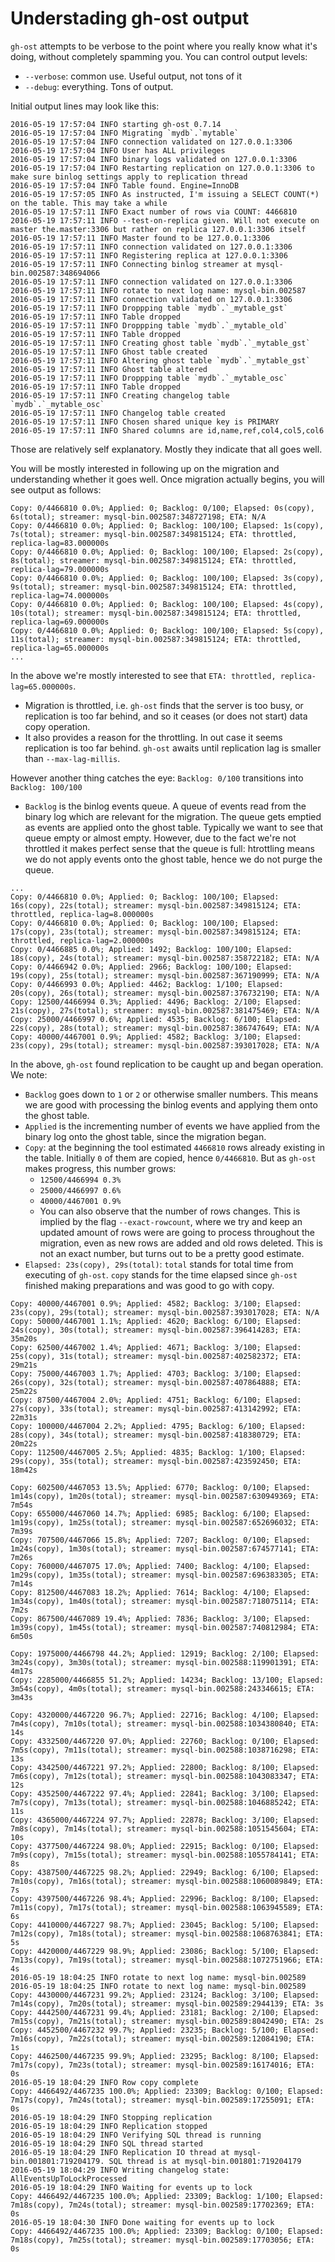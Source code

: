 # Understading gh-ost output

`gh-ost` attempts to be verbose to the point where you really know what it's doing, without completely spamming you.
You can control output levels:
- `--verbose`: common use. Useful output, not tons of it
- `--debug`: everything. Tons of output.

Initial output lines may look like this:
```
2016-05-19 17:57:04 INFO starting gh-ost 0.7.14
2016-05-19 17:57:04 INFO Migrating `mydb`.`mytable`
2016-05-19 17:57:04 INFO connection validated on 127.0.0.1:3306
2016-05-19 17:57:04 INFO User has ALL privileges
2016-05-19 17:57:04 INFO binary logs validated on 127.0.0.1:3306
2016-05-19 17:57:04 INFO Restarting replication on 127.0.0.1:3306 to make sure binlog settings apply to replication thread
2016-05-19 17:57:04 INFO Table found. Engine=InnoDB
2016-05-19 17:57:05 INFO As instructed, I'm issuing a SELECT COUNT(*) on the table. This may take a while
2016-05-19 17:57:11 INFO Exact number of rows via COUNT: 4466810
2016-05-19 17:57:11 INFO --test-on-replica given. Will not execute on master the.master:3306 but rather on replica 127.0.0.1:3306 itself
2016-05-19 17:57:11 INFO Master found to be 127.0.0.1:3306
2016-05-19 17:57:11 INFO connection validated on 127.0.0.1:3306
2016-05-19 17:57:11 INFO Registering replica at 127.0.0.1:3306
2016-05-19 17:57:11 INFO Connecting binlog streamer at mysql-bin.002587:348694066
2016-05-19 17:57:11 INFO connection validated on 127.0.0.1:3306
2016-05-19 17:57:11 INFO rotate to next log name: mysql-bin.002587
2016-05-19 17:57:11 INFO connection validated on 127.0.0.1:3306
2016-05-19 17:57:11 INFO Droppping table `mydb`.`_mytable_gst`
2016-05-19 17:57:11 INFO Table dropped
2016-05-19 17:57:11 INFO Droppping table `mydb`.`_mytable_old`
2016-05-19 17:57:11 INFO Table dropped
2016-05-19 17:57:11 INFO Creating ghost table `mydb`.`_mytable_gst`
2016-05-19 17:57:11 INFO Ghost table created
2016-05-19 17:57:11 INFO Altering ghost table `mydb`.`_mytable_gst`
2016-05-19 17:57:11 INFO Ghost table altered
2016-05-19 17:57:11 INFO Droppping table `mydb`.`_mytable_osc`
2016-05-19 17:57:11 INFO Table dropped
2016-05-19 17:57:11 INFO Creating changelog table `mydb`.`_mytable_osc`
2016-05-19 17:57:11 INFO Changelog table created
2016-05-19 17:57:11 INFO Chosen shared unique key is PRIMARY
2016-05-19 17:57:11 INFO Shared columns are id,name,ref,col4,col5,col6
```
Those are relatively self explanatory. Mostly they indicate that all goes well.

You will be mostly interested in following up on the migration and understanding whether it goes well. Once migration actually begins, you will see output as follows:

```
Copy: 0/4466810 0.0%; Applied: 0; Backlog: 0/100; Elapsed: 0s(copy), 6s(total); streamer: mysql-bin.002587:348727198; ETA: N/A
Copy: 0/4466810 0.0%; Applied: 0; Backlog: 100/100; Elapsed: 1s(copy), 7s(total); streamer: mysql-bin.002587:349815124; ETA: throttled, replica-lag=83.000000s
Copy: 0/4466810 0.0%; Applied: 0; Backlog: 100/100; Elapsed: 2s(copy), 8s(total); streamer: mysql-bin.002587:349815124; ETA: throttled, replica-lag=79.000000s
Copy: 0/4466810 0.0%; Applied: 0; Backlog: 100/100; Elapsed: 3s(copy), 9s(total); streamer: mysql-bin.002587:349815124; ETA: throttled, replica-lag=74.000000s
Copy: 0/4466810 0.0%; Applied: 0; Backlog: 100/100; Elapsed: 4s(copy), 10s(total); streamer: mysql-bin.002587:349815124; ETA: throttled, replica-lag=69.000000s
Copy: 0/4466810 0.0%; Applied: 0; Backlog: 100/100; Elapsed: 5s(copy), 11s(total); streamer: mysql-bin.002587:349815124; ETA: throttled, replica-lag=65.000000s
...
```
In the above we're mostly interested to see that `ETA: throttled, replica-lag=65.000000s`.

- Migration is throttled, i.e. `gh-ost` finds that the server is too busy, or replication is too far behind, and so it ceases (or does not start) data copy operation.
- It also provides a reason for the throttling. In out case it seems replication is too far behind. `gh-ost` awaits until replication lag is smaller than `--max-lag-millis`.

However another thing catches the eye: `Backlog: 0/100` transitions into `Backlog: 100/100`

- `Backlog` is the binlog events queue. A queue of events read from the binary log which are relevant for the migration. The queue gets emptied as events are applied onto the ghost table. Typically we want to see that queue empty or almost empty. However, due to the fact we're not throttled it makes perfect sense that the queue is full: htrottling means we do not apply events onto the ghost table, hence we do not purge the queue.

```
...
Copy: 0/4466810 0.0%; Applied: 0; Backlog: 100/100; Elapsed: 16s(copy), 22s(total); streamer: mysql-bin.002587:349815124; ETA: throttled, replica-lag=8.000000s
Copy: 0/4466810 0.0%; Applied: 0; Backlog: 100/100; Elapsed: 17s(copy), 23s(total); streamer: mysql-bin.002587:349815124; ETA: throttled, replica-lag=2.000000s
Copy: 0/4466885 0.0%; Applied: 1492; Backlog: 100/100; Elapsed: 18s(copy), 24s(total); streamer: mysql-bin.002587:358722182; ETA: N/A
Copy: 0/4466942 0.0%; Applied: 2966; Backlog: 100/100; Elapsed: 19s(copy), 25s(total); streamer: mysql-bin.002587:367190999; ETA: N/A
Copy: 0/4466993 0.0%; Applied: 4462; Backlog: 1/100; Elapsed: 20s(copy), 26s(total); streamer: mysql-bin.002587:376732190; ETA: N/A
Copy: 12500/4466994 0.3%; Applied: 4496; Backlog: 2/100; Elapsed: 21s(copy), 27s(total); streamer: mysql-bin.002587:381475469; ETA: N/A
Copy: 25000/4466997 0.6%; Applied: 4535; Backlog: 6/100; Elapsed: 22s(copy), 28s(total); streamer: mysql-bin.002587:386747649; ETA: N/A
Copy: 40000/4467001 0.9%; Applied: 4582; Backlog: 3/100; Elapsed: 23s(copy), 29s(total); streamer: mysql-bin.002587:393017028; ETA: N/A
```

In the above, `gh-ost` found replication to be caught up and began operation. We note:
- `Backlog` goes down to `1` or `2` or otherwise smaller numbers. This means we are good with processing the binlog events and applying them onto the ghost table.
- `Applied` is the incrementing number of events we have applied from the binary log onto the ghost table, since the migration began.
- `Copy`: at the beginning the tool estimated `4466810` rows already existing in the table. Initially `0` of them are copied, hence `0/4466810`. But as `gh-ost` makes progress, this number grows:
  - `12500/4466994 0.3%`
  - `25000/4466997 0.6%`
  - `40000/4467001 0.9%`
  - You can also observe that the number of rows changes. This is implied by the flag `--exact-rowcount`, where we try and keep an updated amount of rows were are going to process throughout the migration, even as new rows are added and old rows deleted. This is not an exact number, but turns out to be a pretty good estimate.
- `Elapsed: 23s(copy), 29s(total)`: `total` stands for total time from executing of `gh-ost`. `copy` stands for the time elapsed since `gh-ost` finished making preparations and was good to go with copy.
```
Copy: 40000/4467001 0.9%; Applied: 4582; Backlog: 3/100; Elapsed: 23s(copy), 29s(total); streamer: mysql-bin.002587:393017028; ETA: N/A
Copy: 50000/4467001 1.1%; Applied: 4620; Backlog: 6/100; Elapsed: 24s(copy), 30s(total); streamer: mysql-bin.002587:396414283; ETA: 35m20s
Copy: 62500/4467002 1.4%; Applied: 4671; Backlog: 3/100; Elapsed: 25s(copy), 31s(total); streamer: mysql-bin.002587:402582372; ETA: 29m21s
Copy: 75000/4467003 1.7%; Applied: 4703; Backlog: 3/100; Elapsed: 26s(copy), 32s(total); streamer: mysql-bin.002587:407864888; ETA: 25m22s
Copy: 87500/4467004 2.0%; Applied: 4751; Backlog: 6/100; Elapsed: 27s(copy), 33s(total); streamer: mysql-bin.002587:413142992; ETA: 22m31s
Copy: 100000/4467004 2.2%; Applied: 4795; Backlog: 6/100; Elapsed: 28s(copy), 34s(total); streamer: mysql-bin.002587:418380729; ETA: 20m22s
Copy: 112500/4467005 2.5%; Applied: 4835; Backlog: 1/100; Elapsed: 29s(copy), 35s(total); streamer: mysql-bin.002587:423592450; ETA: 18m42s
```

```
Copy: 602500/4467053 13.5%; Applied: 6770; Backlog: 0/100; Elapsed: 1m14s(copy), 1m20s(total); streamer: mysql-bin.002587:630949369; ETA: 7m54s
Copy: 655000/4467060 14.7%; Applied: 6985; Backlog: 6/100; Elapsed: 1m19s(copy), 1m25s(total); streamer: mysql-bin.002587:652696032; ETA: 7m39s
Copy: 707500/4467066 15.8%; Applied: 7207; Backlog: 0/100; Elapsed: 1m24s(copy), 1m30s(total); streamer: mysql-bin.002587:674577141; ETA: 7m26s
Copy: 760000/4467075 17.0%; Applied: 7400; Backlog: 4/100; Elapsed: 1m29s(copy), 1m35s(total); streamer: mysql-bin.002587:696383305; ETA: 7m14s
Copy: 812500/4467083 18.2%; Applied: 7614; Backlog: 4/100; Elapsed: 1m34s(copy), 1m40s(total); streamer: mysql-bin.002587:718075114; ETA: 7m2s
Copy: 867500/4467089 19.4%; Applied: 7836; Backlog: 3/100; Elapsed: 1m39s(copy), 1m45s(total); streamer: mysql-bin.002587:740812984; ETA: 6m50s
```

```
Copy: 1975000/4466798 44.2%; Applied: 12919; Backlog: 2/100; Elapsed: 3m24s(copy), 3m30s(total); streamer: mysql-bin.002588:119901391; ETA: 4m17s
Copy: 2285000/4466855 51.2%; Applied: 14234; Backlog: 13/100; Elapsed: 3m54s(copy), 4m0s(total); streamer: mysql-bin.002588:243346615; ETA: 3m43s
```

```
Copy: 4320000/4467220 96.7%; Applied: 22716; Backlog: 4/100; Elapsed: 7m4s(copy), 7m10s(total); streamer: mysql-bin.002588:1034380840; ETA: 14s
Copy: 4332500/4467220 97.0%; Applied: 22760; Backlog: 0/100; Elapsed: 7m5s(copy), 7m11s(total); streamer: mysql-bin.002588:1038716298; ETA: 13s
Copy: 4342500/4467221 97.2%; Applied: 22800; Backlog: 8/100; Elapsed: 7m6s(copy), 7m12s(total); streamer: mysql-bin.002588:1043083347; ETA: 12s
Copy: 4352500/4467222 97.4%; Applied: 22841; Backlog: 3/100; Elapsed: 7m7s(copy), 7m13s(total); streamer: mysql-bin.002588:1046885242; ETA: 11s
Copy: 4365000/4467224 97.7%; Applied: 22878; Backlog: 3/100; Elapsed: 7m8s(copy), 7m14s(total); streamer: mysql-bin.002588:1051545604; ETA: 10s
Copy: 4377500/4467224 98.0%; Applied: 22915; Backlog: 0/100; Elapsed: 7m9s(copy), 7m15s(total); streamer: mysql-bin.002588:1055784141; ETA: 8s
Copy: 4387500/4467225 98.2%; Applied: 22949; Backlog: 6/100; Elapsed: 7m10s(copy), 7m16s(total); streamer: mysql-bin.002588:1060089849; ETA: 7s
Copy: 4397500/4467226 98.4%; Applied: 22996; Backlog: 8/100; Elapsed: 7m11s(copy), 7m17s(total); streamer: mysql-bin.002588:1063945589; ETA: 6s
Copy: 4410000/4467227 98.7%; Applied: 23045; Backlog: 5/100; Elapsed: 7m12s(copy), 7m18s(total); streamer: mysql-bin.002588:1068763841; ETA: 5s
Copy: 4420000/4467229 98.9%; Applied: 23086; Backlog: 5/100; Elapsed: 7m13s(copy), 7m19s(total); streamer: mysql-bin.002588:1072751966; ETA: 4s
2016-05-19 18:04:25 INFO rotate to next log name: mysql-bin.002589
2016-05-19 18:04:25 INFO rotate to next log name: mysql-bin.002589
Copy: 4430000/4467231 99.2%; Applied: 23124; Backlog: 3/100; Elapsed: 7m14s(copy), 7m20s(total); streamer: mysql-bin.002589:2944139; ETA: 3s
Copy: 4442500/4467231 99.4%; Applied: 23181; Backlog: 2/100; Elapsed: 7m15s(copy), 7m21s(total); streamer: mysql-bin.002589:8042490; ETA: 2s
Copy: 4452500/4467232 99.7%; Applied: 23235; Backlog: 5/100; Elapsed: 7m16s(copy), 7m22s(total); streamer: mysql-bin.002589:12084190; ETA: 1s
Copy: 4462500/4467235 99.9%; Applied: 23295; Backlog: 8/100; Elapsed: 7m17s(copy), 7m23s(total); streamer: mysql-bin.002589:16174016; ETA: 0s
2016-05-19 18:04:29 INFO Row copy complete
Copy: 4466492/4467235 100.0%; Applied: 23309; Backlog: 0/100; Elapsed: 7m17s(copy), 7m24s(total); streamer: mysql-bin.002589:17255091; ETA: 0s
2016-05-19 18:04:29 INFO Stopping replication
2016-05-19 18:04:29 INFO Replication stopped
2016-05-19 18:04:29 INFO Verifying SQL thread is running
2016-05-19 18:04:29 INFO SQL thread started
2016-05-19 18:04:29 INFO Replication IO thread at mysql-bin.001801:719204179. SQL thread is at mysql-bin.001801:719204179
2016-05-19 18:04:29 INFO Writing changelog state: AllEventsUpToLockProcessed
2016-05-19 18:04:29 INFO Waiting for events up to lock
Copy: 4466492/4467235 100.0%; Applied: 23309; Backlog: 1/100; Elapsed: 7m18s(copy), 7m24s(total); streamer: mysql-bin.002589:17702369; ETA: 0s
2016-05-19 18:04:30 INFO Done waiting for events up to lock
Copy: 4466492/4467235 100.0%; Applied: 23309; Backlog: 0/100; Elapsed: 7m18s(copy), 7m25s(total); streamer: mysql-bin.002589:17703056; ETA: 0s
```
